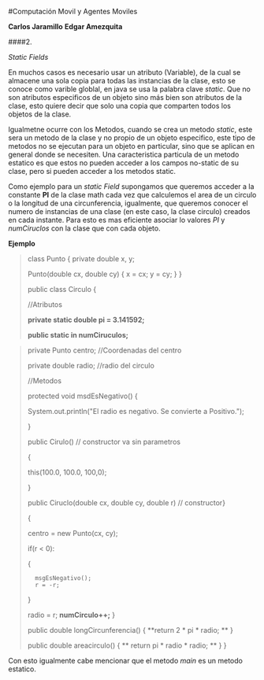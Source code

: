 #Computación Movil y Agentes Moviles

**Carlos Jaramillo**
**Edgar Amezquita**

####2.

*Static Fields*

En muchos casos es necesario usar un atributo (Variable), de la cual se almacene una sola copia para todas las instancias de la clase, esto se conoce como varible globlal, en java se usa la palabra clave *static*. Que no son atributos especificos de un objeto sino más bien son atributos de la clase, esto quiere decir que solo una copia que comparten todos los objetos de la clase.

Igualmetne ocurre con los Metodos, cuando se crea un metodo *static*, este sera un metodo de la clase y no propio de un objeto especifico, este tipo de metodos no se ejecutan para un objeto en particular, sino que se aplican en general donde se necesiten. Una caracteristica particula de un metodo estatico es que estos no pueden acceder a los campos no-static de su clase, pero si pueden acceder a los metodos static.

Como ejemplo para un *static Field* supongamos que queremos acceder a la constante **PI** de la clase math cada vez que calculemos el area de un circulo o la longitud de una circunferencia, igualmente, que queremos conocer el numero de instancias de una clase (en este caso, la clase circulo) creados en cada instante. Para esto es mas eficiente asociar lo valores *PI* y *numCiruclos* con la clase que con cada objeto.

**Ejemplo**

>class Punto
>{
>	private double x, y;
>
>	Punto(double cx, double cy)
>	{
>		x = cx; y = cy;
>	}
>}
>
>public class Circulo
>{
>
>	//Atributos
>
>	**private static double pi = 3.141592;**
>
>	**public static in numCiruculos;**

>
>	private Punto centro; //Coordenadas del centro
>
>	private double radio; //radio del circulo
>
>//Metodos
>
>protected void msdEsNegativo()
>{
>
>	System.out.println("El radio es negativo. Se convierte a Positivo.");
>
>}
>
>public Cirulo() // constructor va sin parametros
>
>{
>
>	this(100.0, 100.0, 100,0);
>
>}
>
>public Ciruclo(double cx, double cy, double r) // constructor}
>
>{
>
>	centro = new Punto(cx, cy);
>
>   if(r < 0):
>
>	{
>
>		msgEsNegativo();
>		r = -r;
>
>	}
>
>	radio = r;
>	**numCirculo++;**
>}
>
>public double longCircunferencia()
>{
>	**return 2 * pi * radio; **
>}
>
>public double areacirculo()
>{
>	** return pi * radio * radio; **
>}
>}	

Con esto igualmente cabe mencionar que el metodo *main* es un metodo estatico.


